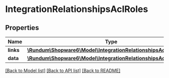 # IntegrationRelationshipsAclRoles

## Properties
Name | Type | Description | Notes
------------ | ------------- | ------------- | -------------
**links** | [**\Rundum\Shopware6\Model\IntegrationRelationshipsAclRolesLinks**](IntegrationRelationshipsAclRolesLinks.md) |  | [optional] 
**data** | [**\Rundum\Shopware6\Model\IntegrationRelationshipsAclRolesData[]**](IntegrationRelationshipsAclRolesData.md) |  | [optional] 

[[Back to Model list]](../../README.md#documentation-for-models) [[Back to API list]](../../README.md#documentation-for-api-endpoints) [[Back to README]](../../README.md)

